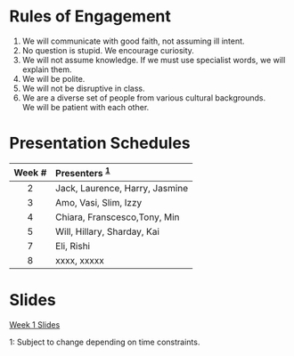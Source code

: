 # Rules of Engagement
1. We will communicate with good faith, not assuming ill intent.
2. No question is stupid. We encourage curiosity.
3. We will not assume knowledge. If we must use specialist words, we will explain them.
4. We will be polite.
5. We will not be disruptive in class. 
6. We are a diverse set of people from various cultural backgrounds.  
   We will be patient with each other.
   
# Presentation Schedules

|Week #|Presenters <sup>[1](#note1)<sup>                 |
|:----:|:------------------------------------------------|
|2     | Jack, Laurence, Harry, Jasmine                  |
|3     | Amo, Vasi, Slim, Izzy                           |
|4     | Chiara, Franscesco,Tony, Min                    |
|5     | Will, Hillary, Sharday, Kai                     |
|7     | Eli, Rishi                                      |
|8     | xxxx, xxxxx                                     |

# Slides
[Week 1 Slides](Week1/Slides/Week1_CreateCanvas.html)

<a name="note1">1</a>: Subject to change depending on time constraints.
